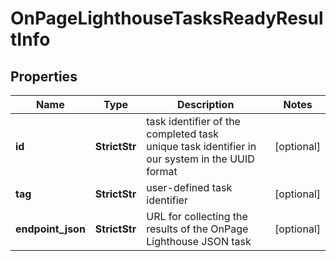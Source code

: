 # OnPageLighthouseTasksReadyResultInfo


## Properties

| Name | Type | Description | Notes |
|------------ | ------------- | ------------- | -------------|
**id** | **StrictStr** | task identifier of the completed task<br>unique task identifier in our system in the UUID format |[optional]|
**tag** | **StrictStr** | user-defined task identifier |[optional]|
**endpoint_json** | **StrictStr** | URL for collecting the results of the OnPage Lighthouse JSON task |[optional]|